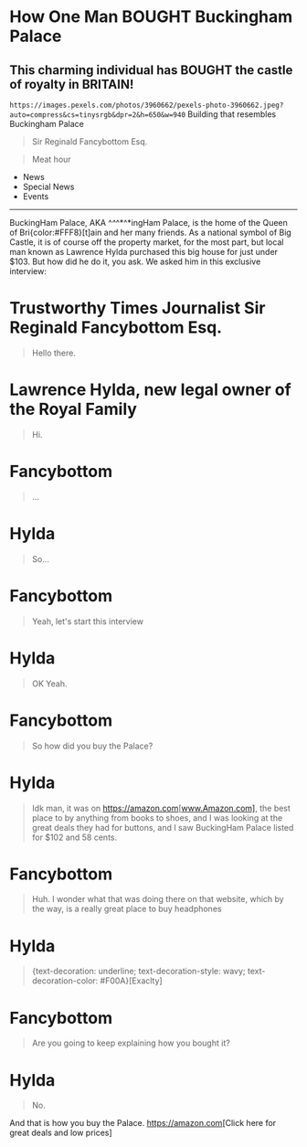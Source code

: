 # How One Man BOUGHT Buckingham Palace

## This charming individual has BOUGHT the castle of royalty in BRITAIN!

`https://images.pexels.com/photos/3960662/pexels-photo-3960662.jpeg?auto=compress&cs=tinysrgb&dpr=2&h=650&w=940` Building that resembles Buckingham Palace

> Sir Reginald Fancybottom Esq.

> Meat hour

- News
- Special News
- Events

---

BuckingHam Palace, AKA ^_^_^*^*ingHam Palace, is the home of the Queen of Bri{color:#FFF8}[t]ain and her many friends.
As a national symbol of Big Castle, it is of course off the property market, for the most part, but local man known as Lawrence Hylda purchased this big house for just under $103.
But how did he do it, you ask. We asked him in this exclusive interview:

# Trustworthy Times Journalist Sir Reginald Fancybottom Esq.

> Hello there.

# Lawrence Hylda, new legal owner of the Royal Family

> Hi.

# Fancybottom

> ...

# Hylda

> So...

# Fancybottom

> Yeah, let's start this interview

# Hylda

> OK Yeah.

# Fancybottom

> So how did you buy the Palace?

# Hylda

> Idk man, it was on <https://amazon.com>[www.Amazon.com], the best place to by anything from books to shoes, and I was looking at the great deals they had for buttons, and I saw BuckingHam Palace listed for $102 and 58 cents.

# Fancybottom

> Huh. I wonder what that was doing there on that website, which by the way, is a really great place to buy headphones

# Hylda

> {text-decoration: underline; text-decoration-style: wavy; text-decoration-color: #F00A}[Exaclty]

# Fancybottom

> Are you going to keep explaining how you bought it?

# Hylda

> No.

And that is how you buy the Palace. <https://amazon.com>[Click here for great deals and low prices]
